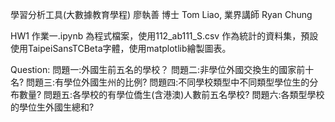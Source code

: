 學習分析工具(大數據教育學程)
廖執善 博士 Tom Liao, 業界講師 Ryan Chung

HW1
作業一.ipynb 為程式檔案，使用112_ab111_S.csv 作為統計的資料集，預設使用TaipeiSansTCBeta字體，使用matplotlib繪製圖表。

Question:
問題一:外國生前五名的學校？
問題二:非學位外國交換生的國家前十名?
問題三:有學位外國生州的比例?
問題四:不同學校類型中不同類型學位生的分布數量?
問題五:各學校的有學位僑生(含港澳)人數前五名學校?
問題六:各類型學校的學位生外國生總和?
